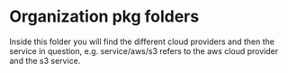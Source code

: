 # Organization pkg folders

Inside this folder you will find the different 
cloud providers and then the service in question, 
e.g. service/aws/s3 refers to the aws cloud provider 
and the s3 service.